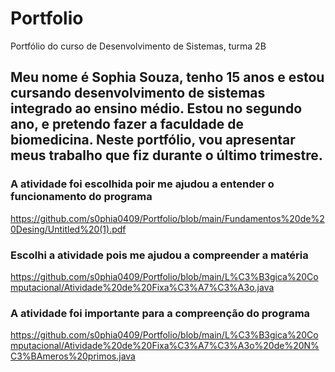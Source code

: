 # Portfolio
Portfólio do curso de Desenvolvimento de Sistemas, turma 2B
## Meu nome é Sophia Souza, tenho 15 anos e estou cursando desenvolvimento de sistemas integrado ao ensino médio. Estou no segundo ano, e pretendo fazer a faculdade de biomedicina. Neste portfólio, vou apresentar meus trabalho que fiz durante o último trimestre.
### A atividade foi escolhida poir me ajudou a entender o funcionamento do programa
https://github.com/s0phia0409/Portfolio/blob/main/Fundamentos%20de%20Desing/Untitled%20(1).pdf
### Escolhi a atividade pois me ajudou a compreender a matéria
https://github.com/s0phia0409/Portfolio/blob/main/L%C3%B3gica%20Computacional/Atividade%20de%20Fixa%C3%A7%C3%A3o.java
### A atividade foi importante para a compreenção do programa 
https://github.com/s0phia0409/Portfolio/blob/main/L%C3%B3gica%20Computacional/Atividade%20de%20Fixa%C3%A7%C3%A3o%20de%20N%C3%BAmeros%20primos.java
